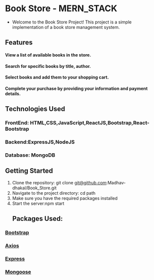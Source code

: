 # Book Store - MERN_STACK
- Welcome to the Book Store Project! This project is a simple implementation of a book store management system.
 ## Features
 #### View a list of available books in the store.
 #### Search for specific books by title, author.
 #### Select books and add them to your shopping cart.
 #### Complete your purchase by providing your information and payment details.
## Technologies Used
### FrontEnd: HTML,CSS,JavaScript,ReactJS,Bootstrap,React-Bootstrap
### Backend:ExpressJS,NodeJS
### Database: MongoDB

## Getting Started
1. Clone the repository:
   git clone git@github.com:Madhav-dhakal/Book_Store.git
2. Navigate to the project directory:
   cd path
3. Make sure you have the required packages installed
4. Start the server:npm start
   ## Packages Used:
  ###  [Bootstrap](https://getbootstrap.com/)
  ### [Axios](https://github.com/axios/axios)
  ###  [Express](https://expressjs.com/)
  ### [Mongoose](https://mongoosejs.com/)
